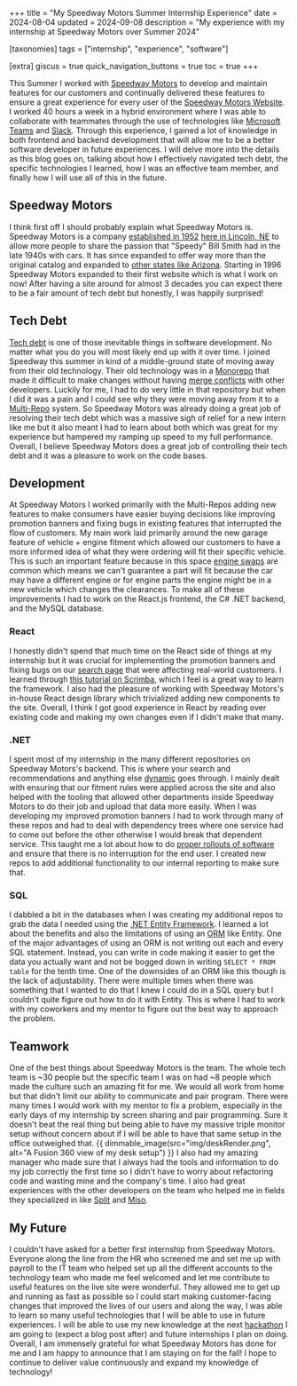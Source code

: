 +++
title = "My Speedway Motors Summer Internship Experience"
date = 2024-08-04
updated = 2024-09-08
description = "My experience with my internship at Speedway Motors over Summer 2024"

[taxonomies]
tags = ["internship", "experience", "software"]

[extra]
giscus = true
quick_navigation_buttons = true
toc = true
+++

This Summer I worked with [Speedway Motors](https://www.linkedin.com/company/speedway-motors-inc) to develop and maintain features for our customers and continually delivered these features to ensure a great experience for every user of the [Speedway Motors Website](https://speedwaymotors.com). I worked 40 hours a week in a hybrid environment where I was able to collaborate with teammates through the use of technologies like [Microsoft Teams](https://www.microsoft.com/en-us/microsoft-teams/group-chat-software) and [Slack](https://slack.com/). Through this experience, I gained a lot of knowledge in both frontend and backend development that will allow me to be a better software developer in future experiences. I will delve more into the details as this blog goes on, talking about how I effectively navigated tech debt, the specific technologies I learned, how I was an effective team member, and finally how I will use all of this in the future.

## Speedway Motors

I think first off I should probably explain what Speedway Motors is. Speedway Motors is a company [established in 1952](https://www.speedwaymotors.com/Info/SpeedwayHistory) [here in Lincoln, NE](https://maps.app.goo.gl/QRiYQezZuUvnPDiw5) to allow more people to share the passion that "Speedy" Bill Smith had in the late 1940s with cars. It has since expanded to offer way more than the original catalog and expanded to [other states like Arizona](https://maps.app.goo.gl/xxoWHFhPm164zvEb9). Starting in 1996 Speedway Motors expanded to their first website which is what I work on now! After having a site around for almost 3 decades you can expect there to be a fair amount of tech debt but honestly, I was happily surprised!

## Tech Debt

[Tech debt](https://en.wikipedia.org/wiki/Technical_debt) is one of those inevitable things in software development. No matter what you do you will most likely end up with it over time. I joined Speedway this summer in kind of a middle-ground state of moving away from their old technology. Their old technology was in a [Monorepo](https://www.perforce.com/blog/vcs/what-monorepo) that made it difficult to make changes without having [merge conflicts](https://docs.github.com/en/pull-requests/collaborating-with-pull-requests/addressing-merge-conflicts/about-merge-conflicts) with other developers. Luckily for me, I had to do very little in that repository but when I did it was a pain and I could see why they were moving away from it to a [Multi-Repo](https://www.gitkraken.com/blog/monorepo-vs-multi-repo-collaboration) system. So Speedway Motors was already doing a great job of resolving their tech debt which was a massive sigh of relief for a new intern like me but it also meant I had to learn about both which was great for my experience but hampered my ramping up speed to my full performance. Overall, I believe Speedway Motors does a great job of controlling their tech debt and it was a pleasure to work on the code bases.

## Development

At Speedway Motors I worked primarily with the Multi-Repos adding new features to make consumers have easier buying decisions like improving promotion banners and fixing bugs in existing features that interrupted the flow of customers. My main work laid primarily around the new garage feature of vehicle + engine fitment which allowed our customers to have a more informed idea of what they were ordering will fit their specific vehicle. This is such an important feature because in this space [engine swaps](https://en.wikipedia.org/wiki/Engine_swap) are common which means we can't guarantee a part will fit because the car may have a different engine or for engine parts the engine might be in a new vehicle which changes the clearances. To make all of these improvements I had to work on the React.js frontend, the C# .NET backend, and the MySQL database.

### React

I honestly didn't spend that much time on the React side of things at my internship but it was crucial for implementing the promotion banners and fixing bugs on our [search page](https://www.speedwaymotors.com/Search?query=shocks) that were affecting real-world customers. I learned through [this tutorial on Scrimba](https://v2.scrimba.com/learn-react-c0e), which I feel is a great way to learn the framework. I also had the pleasure of working with Speedway Motors's in-house React design library which trivialized adding new components to the site. Overall, I think I got good experience in React by reading over existing code and making my own changes even if I didn't make that many.

### .NET

I spent most of my internship in the many different repositories on Speedway Motors's backend. This is where your search and recommendations and anything else [dynamic](https://blog.hubspot.com/website/static-vs-dynamic-website) goes through. I mainly dealt with ensuring that our fitment rules were applied across the site and also helped with the tooling that allowed other departments inside Speedway Motors to do their job and upload that data more easily. When I was developing my improved promotion banners I had to work through many of these repos and had to deal with dependency trees where one service had to come out before the other otherwise I would break that dependent service. This taught me a lot about how to do [proper rollouts of software](https://en.wikipedia.org/wiki/2024_CrowdStrike_incident) and ensure that there is no interruption for the end user. I created new repos to add additional functionality to our internal reporting to make sure that.

### SQL

I dabbled a bit in the databases when I was creating my additional repos to grab the data I needed using the [.NET Entity Framework](https://learn.microsoft.com/en-us/ef/). I learned a lot about the benefits and also the limitations of using an [ORM](https://www.prisma.io/dataguide/types/relational/what-is-an-orm) like Entity. One of the major advantages of using an ORM is not writing out each and every SQL statement. Instead, you can write in code making it easier to get the data you actually want and not be bogged down in writing `SELECT * FROM table` for the tenth time. One of the downsides of an ORM like this though is the lack of adjustability. There were multiple times when there was something that I wanted to do that I knew I could do in a SQL query but I couldn't quite figure out how to do it with Entity. This is where I had to work with my coworkers and my mentor to figure out the best way to approach the problem.

## Teamwork

One of the best things about Speedway Motors is the team. The whole tech team is ~30 people but the specific team I was on had ~8 people which made the culture such an amazing fit for me. We would all work from home but that didn't limit our ability to communicate and pair program. There were many times I would work with my mentor to fix a problem, especially in the early days of my internship by screen sharing and pair programming. Sure it doesn't beat the real thing but being able to have my massive triple monitor setup without concern about if I will be able to have that same setup in the office outweighed that.
{{ dimmable_image(src="img/deskRender.png", alt="A Fusion 360 view of my desk setup") }}
I also had my amazing manager who made sure that I always had the tools and information to do my job correctly the first time so I didn't have to worry about refactoring code and wasting mine and the company's time. I also had great experiences with the other developers on the team who helped me in fields they specialized in like [Split](https://www.split.io/) and [Miso](https://miso.ai/).

## My Future

I couldn't have asked for a better first internship from Speedway Motors. Everyone along the line from the HR who screened me and set me up with payroll to the IT team who helped set up all the different accounts to the technology team who made me feel welcomed and let me contribute to useful features on the live site were wonderful. They allowed me to get up and running as fast as possible so I could start making customer-facing changes that improved the lives of our users and along the way, I was able to learn so many useful technologies that I will be able to use in future experiences. I will be able to use my new knowledge at the next [hackathon](https://hackmidwest.com/) I am going to (expect a blog post after) and future internships I plan on doing. Overall, I am immensely grateful for what Speedway Motors has done for me and I am happy to announce that I am staying on for the fall! I hope to continue to deliver value continuously and expand my knowledge of technology!
